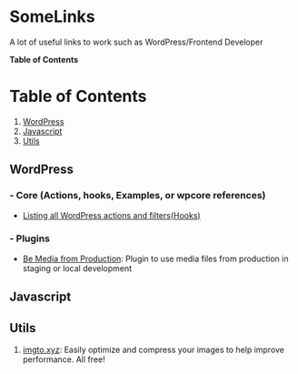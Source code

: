 # SomeLinks

A lot of useful links to work such as WordPress/Frontend Developer

**Table of Contents**

# Table of Contents

1. [WordPress](#wordpress)
2. [Javascript](#javascript)
3. [Utils ](#utils)

## WordPress

### - Core (Actions, hooks, Examples, or wpcore references)

- [Listing all WordPress actions and filters(Hooks)](https://wordpresshooks.webinista.com/)

### - Plugins

- [Be Media from Production](https://wordpress.org/plugins/be-media-from-production/): Plugin to use media files from production in staging or local development

## Javascript

## Utils

1. [imgto.xyz](https://imgto.xyz/): Easily optimize and compress your images to help improve performance. All free!

